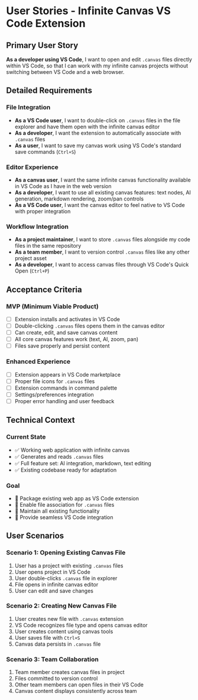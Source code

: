 # User Stories - Infinite Canvas VS Code Extension

## Primary User Story

**As a developer using VS Code**, I want to open and edit `.canvas` files directly within VS Code, so that I can work with my infinite canvas projects without switching between VS Code and a web browser.

## Detailed Requirements

### File Integration
- **As a VS Code user**, I want to double-click on `.canvas` files in the file explorer and have them open with the infinite canvas editor
- **As a developer**, I want the extension to automatically associate with `.canvas` files
- **As a user**, I want to save my canvas work using VS Code's standard save commands (`Ctrl+S`)

### Editor Experience  
- **As a canvas user**, I want the same infinite canvas functionality available in VS Code as I have in the web version
- **As a developer**, I want to use all existing canvas features: text nodes, AI generation, markdown rendering, zoom/pan controls
- **As a VS Code user**, I want the canvas editor to feel native to VS Code with proper integration

### Workflow Integration
- **As a project maintainer**, I want to store `.canvas` files alongside my code files in the same repository
- **As a team member**, I want to version control `.canvas` files like any other project asset
- **As a developer**, I want to access canvas files through VS Code's Quick Open (`Ctrl+P`)

## Acceptance Criteria

### MVP (Minimum Viable Product)
- [ ] Extension installs and activates in VS Code
- [ ] Double-clicking `.canvas` files opens them in the canvas editor
- [ ] Can create, edit, and save canvas content
- [ ] All core canvas features work (text, AI, zoom, pan)
- [ ] Files save properly and persist content

### Enhanced Experience
- [ ] Extension appears in VS Code marketplace
- [ ] Proper file icons for `.canvas` files
- [ ] Extension commands in command palette
- [ ] Settings/preferences integration
- [ ] Proper error handling and user feedback

## Technical Context

### Current State
- ✅ Working web application with infinite canvas
- ✅ Generates and reads `.canvas` files
- ✅ Full feature set: AI integration, markdown, text editing
- ✅ Existing codebase ready for adaptation

### Goal
- 🎯 Package existing web app as VS Code extension
- 🎯 Enable file association for `.canvas` files  
- 🎯 Maintain all existing functionality
- 🎯 Provide seamless VS Code integration

## User Scenarios

### Scenario 1: Opening Existing Canvas File
1. User has a project with existing `.canvas` files
2. User opens project in VS Code
3. User double-clicks `.canvas` file in explorer
4. File opens in infinite canvas editor
5. User can edit and save changes

### Scenario 2: Creating New Canvas File
1. User creates new file with `.canvas` extension
2. VS Code recognizes file type and opens canvas editor
3. User creates content using canvas tools
4. User saves file with `Ctrl+S`
5. Canvas data persists in `.canvas` file

### Scenario 3: Team Collaboration
1. Team member creates canvas files in project
2. Files committed to version control
3. Other team members can open files in their VS Code
4. Canvas content displays consistently across team